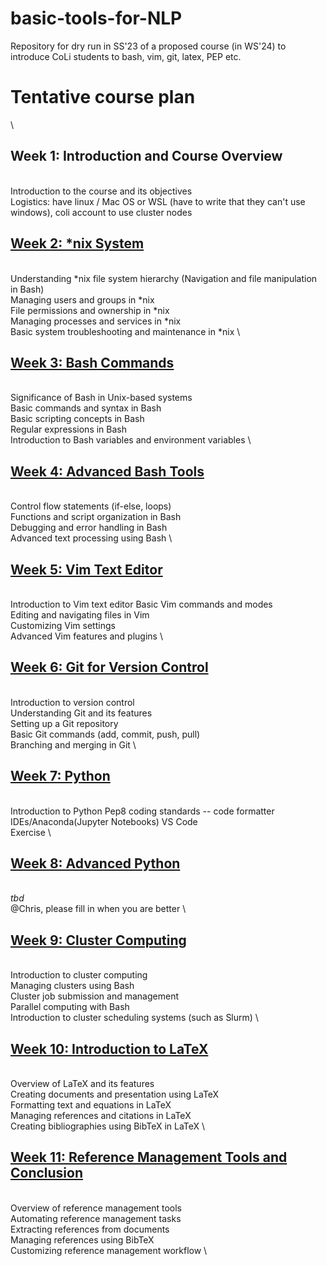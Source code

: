 # basic-tools-for-NLP
Repository for dry run in SS'23 of a proposed course (in WS'24) to introduce CoLi students to bash, vim, git, latex, PEP etc.

# Tentative course plan
\
## Week 1: Introduction and Course Overview
\
Introduction to the course and its objectives \
Logistics: have linux / Mac OS or WSL (have to write that they can't use windows), coli account to use cluster nodes


## [Week 2: \*nix System](https://github.com/pyRis/basic-tools-for-NLP/tree/main/linux)
\
Understanding \*nix file system hierarchy (Navigation and file manipulation in Bash) \
Managing users and groups in \*nix \
File permissions and ownership in \*nix \
Managing processes and services in \*nix \
Basic system troubleshooting and maintenance in \*nix \

## [Week 3: Bash Commands](https://github.com/pyRis/basic-tools-for-NLP/tree/main/bash)
\
Significance of Bash in Unix-based systems \
Basic commands and syntax in Bash \
Basic scripting concepts in Bash \
Regular expressions in Bash \
Introduction to Bash variables and environment variables \

## [Week 4: Advanced Bash Tools](https://github.com/pyRis/basic-tools-for-NLP/tree/main/bash-tools)
 \
Control flow statements (if-else, loops) \
Functions and script organization in Bash \
Debugging and error handling in Bash \
Advanced text processing using Bash \

## [Week 5: Vim Text Editor](https://github.com/pyRis/basic-tools-for-NLP/tree/main/vim)
 \
Introduction to Vim text editor
Basic Vim commands and modes \
Editing and navigating files in Vim \
Customizing Vim settings \
Advanced Vim features and plugins \

## [Week 6: Git for Version Control](https://github.com/pyRis/basic-tools-for-NLP/tree/main/git)
 \
Introduction to version control \
Understanding Git and its features \
Setting up a Git repository \
Basic Git commands (add, commit, push, pull) \
Branching and merging in Git \


## [Week 7: Python](https://github.com/pyRis/basic-tools-for-NLP/tree/main/python)
 \
Introduction to Python
Pep8 coding standards -- code formatter \
IDEs/Anaconda(Jupyter Notebooks) VS Code \
Exercise \


## [Week 8: Advanced Python](https://github.com/pyRis/basic-tools-for-NLP/tree/main/python)
 \
*tbd* \
@Chris, please fill in when you are better \

## [Week 9: Cluster Computing](https://github.com/pyRis/basic-tools-for-NLP/tree/main/cluster)
 \
Introduction to cluster computing \
Managing clusters using Bash \
Cluster job submission and management \
Parallel computing with Bash \
Introduction to cluster scheduling systems (such as Slurm) \


## [Week 10: Introduction to LaTeX](https://github.com/pyRis/basic-tools-for-NLP/tree/main/latex)
 \
Overview of LaTeX and its features \
Creating documents and presentation using LaTeX \
Formatting text and equations in LaTeX \
Managing references and citations in LaTeX \
Creating bibliographies using BibTeX in LaTeX \


## [Week 11: Reference Management Tools and Conclusion](https://github.com/pyRis/basic-tools-for-NLP/tree/main/reference-management)
 \
Overview of reference management tools \
Automating reference management tasks  \
Extracting references from documents \
Managing references using BibTeX \
Customizing reference management workflow \
